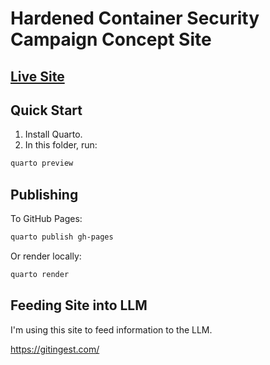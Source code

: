 # Hardened Container Security Campaign Concept Site

## [Live Site](https://codetricity.github.io/hardened-container/pages/index.html)

## Quick Start

1. Install Quarto.
2. In this folder, run:

```bash
quarto preview
```

## Publishing

To GitHub Pages:

```bash
quarto publish gh-pages
```

Or render locally:

```bash
quarto render
```

## Feeding Site into LLM

I'm using this site to feed information to the LLM.

<https://gitingest.com/>

